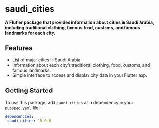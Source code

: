 # saudi_cities

**A Flutter package that provides information about cities in Saudi Arabia, including traditional clothing, famous food, customs, and famous landmarks for each city.**

## Features
- List of major cities in Saudi Arabia.
- Information about each city’s traditional clothing, food, customs, and famous landmarks.
- Simple interface to access and display city data in your Flutter app.

## Getting Started
To use this package, add `saudi_cities` as a dependency in your `pubspec.yaml` file:

```yaml
dependencies:
 saudi_cities: ^0.0.6
